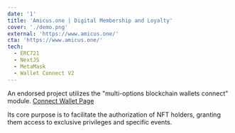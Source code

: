```yaml
---
date: '1'
title: 'Amicus.one | Digital Membership and Loyalty'
cover: './demo.png'
external: 'https://www.amicus.one/'
cta: 'https://www.amicus.one/'
tech:
  - ERC721
  - NextJS
  - MetaMask
  - Wallet Connect V2
---
```


An endorsed project utilizes the "multi-options blockchain wallets connect" module. [Connect Wallet Page](https://www.amicus.one/connect-wallet)

Its core purpose is to facilitate the authorization of NFT holders, granting them access to exclusive privileges and specific events.
